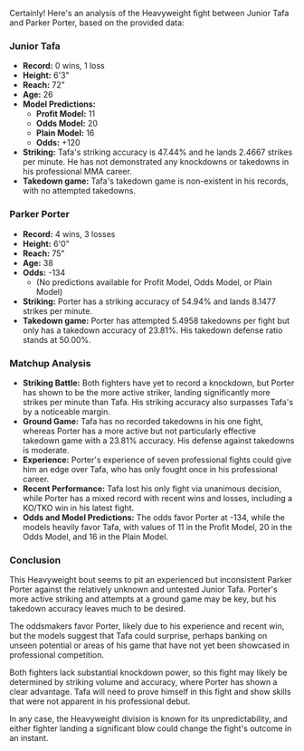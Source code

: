 Certainly! Here's an analysis of the Heavyweight fight between Junior Tafa and Parker Porter, based on the provided data:

### Junior Tafa

- **Record:** 0 wins, 1 loss
- **Height:** 6'3"
- **Reach:** 72"
- **Age:** 26
- **Model Predictions:**
  - **Profit Model:** 11
  - **Odds Model:** 20
  - **Plain Model:** 16
  - **Odds:** +120
- **Striking:** Tafa's striking accuracy is 47.44% and he lands 2.4667 strikes per minute. He has not demonstrated any knockdowns or takedowns in his professional MMA career.
- **Takedown game:** Tafa's takedown game is non-existent in his records, with no attempted takedowns.

### Parker Porter

- **Record:** 4 wins, 3 losses
- **Height:** 6'0"
- **Reach:** 75"
- **Age:** 38
- **Odds:** -134
  - (No predictions available for Profit Model, Odds Model, or Plain Model)
- **Striking:** Porter has a striking accuracy of 54.94% and lands 8.1477 strikes per minute.
- **Takedown game:** Porter has attempted 5.4958 takedowns per fight but only has a takedown accuracy of 23.81%. His takedown defense ratio stands at 50.00%.

### Matchup Analysis

- **Striking Battle:** Both fighters have yet to record a knockdown, but Porter has shown to be the more active striker, landing significantly more strikes per minute than Tafa. His striking accuracy also surpasses Tafa's by a noticeable margin.
- **Ground Game:** Tafa has no recorded takedowns in his one fight, whereas Porter has a more active but not particularly effective takedown game with a 23.81% accuracy. His defense against takedowns is moderate.
- **Experience:** Porter's experience of seven professional fights could give him an edge over Tafa, who has only fought once in his professional career.
- **Recent Performance:** Tafa lost his only fight via unanimous decision, while Porter has a mixed record with recent wins and losses, including a KO/TKO win in his latest fight.
- **Odds and Model Predictions:** The odds favor Porter at -134, while the models heavily favor Tafa, with values of 11 in the Profit Model, 20 in the Odds Model, and 16 in the Plain Model.

### Conclusion

This Heavyweight bout seems to pit an experienced but inconsistent Parker Porter against the relatively unknown and untested Junior Tafa. Porter's more active striking and attempts at a ground game may be key, but his takedown accuracy leaves much to be desired.

The oddsmakers favor Porter, likely due to his experience and recent win, but the models suggest that Tafa could surprise, perhaps banking on unseen potential or areas of his game that have not yet been showcased in professional competition.

Both fighters lack substantial knockdown power, so this fight may likely be determined by striking volume and accuracy, where Porter has shown a clear advantage. Tafa will need to prove himself in this fight and show skills that were not apparent in his professional debut.

In any case, the Heavyweight division is known for its unpredictability, and either fighter landing a significant blow could change the fight's outcome in an instant.
